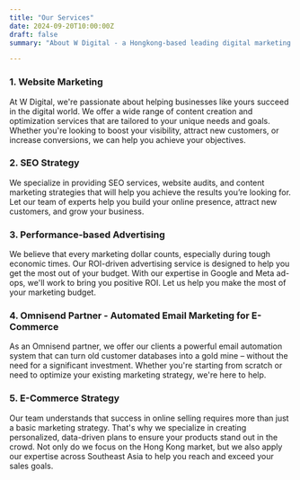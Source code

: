 ```yaml
---
title: "Our Services"
date: 2024-09-20T10:00:00Z
draft: false
summary: "About W Digital - a Hongkong-based leading digital marketing agency specializing in performance-driven advertising, website marketing, SEO, e-commerce marketing strategy and email marketing."

---
```


### 1. Website Marketing 

At W Digital, we're passionate about helping businesses like yours succeed in the digital world. We offer a wide range of content creation and optimization services that are tailored to your unique needs and goals. Whether you're looking to boost your visibility, attract new customers, or increase conversions, we can help you achieve your objectives.

### 2. SEO Strategy 

We specialize in providing SEO services, website audits, and content marketing strategies that will help you achieve the results you’re looking for. Let our team of experts help you build your online presence, attract new customers, and grow your business.

### 3. Performance-based Advertising 

We believe that every marketing dollar counts, especially during tough economic times. Our ROI-driven advertising service is designed to help you get the most out of your budget. With our expertise in Google and Meta ad-ops, we'll work to bring you positive ROI. Let us help you make the most of your marketing budget.

### 4. Omnisend Partner - Automated Email Marketing for E-Commerce

As an Omnisend partner, we offer our clients a powerful email automation system that can turn old customer databases into a gold mine – without the need for a significant investment. Whether you're starting from scratch or need to optimize your existing marketing strategy, we're here to help.

### 5. E-Commerce Strategy

Our team understands that success in online selling requires more than just a basic marketing strategy. That's why we specialize in creating personalized, data-driven plans to ensure your products stand out in the crowd. Not only do we focus on the Hong Kong market, but we also apply our expertise across Southeast Asia to help you reach and exceed your sales goals.